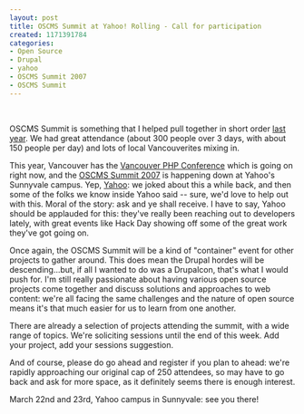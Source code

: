 ```yaml
--- 
layout: post
title: OSCMS Summit at Yahoo! Rolling - Call for participation
created: 1171391784
categories: 
- Open Source
- Drupal
- yahoo
- OSCMS Summit 2007
- OSCMS Summit
---
```

<p><a href="http://2007.oscms-summit.org"><img src="/system/files?file=banner.png" border="0" alt="" /></a>&nbsp;</p><p>OSCMS Summit is something that I helped pull together in short order <a href="http://2006.oscms-summit.org">last year</a>. We had great attendance (about 300 people over 3 days, with about 150 people per day) and lots of local Vancouverites mixing in.</p><p>This year, Vancouver has the <a href="http://vancouver.php.net/php_conference">Vancouver PHP Conference</a> which is going on right now, and the <a href="http://2007.oscms-summit.org">OSCMS Summit 2007</a> is happening down at Yahoo&#39;s Sunnyvale campus. Yep, <a href="http://www.yahoo.com">Yahoo</a>: we joked about this a while back, and then some of the folks we know inside Yahoo said -- sure, we&#39;d love to help out with this. Moral of the story: ask and ye shall receive. I have to say, Yahoo should be applauded for this: they&#39;ve really been reaching out to developers lately, with great events like Hack Day showing off some of the great work they&#39;ve got going on. </p><p>Once again, the OSCMS Summit will be a kind of &quot;container&quot; event for other projects to gather around. This does mean the Drupal hordes will be descending...but, if all I wanted to do was a Drupalcon, that&#39;s what I would push for. I&#39;m still really passionate about having various open source projects come together and discuss solutions and approaches to web content: we&#39;re all facing the same challenges and the nature of open source means it&#39;s that much easier for us to learn from one another.&nbsp;</p><p>There are already a selection of projects attending the summit, with a wide range of topics. We&#39;re soliciting sessions until the end of this week. Add your project, add your sessions suggestion.<br /></p><p>And of course, please do go ahead and register if you plan to ahead: we&#39;re rapidly approaching our original cap of 250 attendees, so may have to go back and ask for more space, as it definitely seems there is enough interest.</p><p>March 22nd and 23rd, Yahoo campus in Sunnyvale: see you there!&nbsp;</p>
